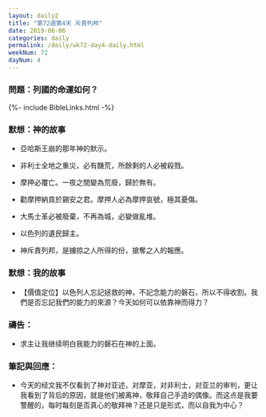 ```yaml
---
layout: daily2
title: "第72週第4天 斥責列邦"
date: 2019-06-06
categories: daily
permalink: /daily/wk72-day4-daily.html
weekNum: 72
dayNum: 4
---
```


### 問題：列國的命運如何？
 
{%- include BibleLinks.html -%}

### 默想：神的故事
+ 亞哈斯王崩的那年神的默示。

+ 非利士全地之重災，必有饑荒，所餘剩的人必被殺戮。

+ 摩押必覆亡。一夜之間變為荒廢，歸於無有。

+ 勸摩押納貢於錫安之君。摩押人必為摩押哀號，極其憂傷。

+ 大馬士革必被廢棄，不再為城，必變做亂堆。

+ 以色列的遺民歸主。

+ 神斥責列邦，是擄掠之人所得的份，搶奪之人的報應。

### 默想：我的故事
+ 【價值定位】以色列人忘記拯救的神，不記念能力的磐石，所以不得收割。我們是否忘記我們的能力的來源？今天如何可以依靠神而得力？

### 禱告：

+ 求主让我继续明白我能力的磐石在神的上面。

### 筆記與回應：

+ 今天的经文我不仅看到了神对亚述，对摩亚，对非利士，对亚兰的审判，更让我看到了背后的原因，就是他们被离神，敬拜自己手造的偶像。而这点是我要警醒的，每时每刻是否真心的敬拜神？还是只是形式，而以自我为中心？
